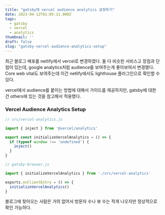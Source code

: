 ```yaml
---
title: "gatsby에 vercel audience analytics 설정하기"
date: 2023-04-12T01:05:11.000Z
tags:
  - gatsby
  - vercel
  - analytics
thumbnail: ''
draft: false
slug: "gatsby-vercel-audience-analytics-setup"
---
```


최근 블로그 배포를 netlify에서 vercel로 변경하였다. 둘 다 비슷한 서비스고 장점과 단점이 있는데, google analytics처럼 audience를 보여주는게 좋아보여서 변경했다. Core web vital도 보여주는데 이건 netlify에서도 lighthouse 플러그인으로 확인할 수 있다.

vercel에서 audience를 붙이는 방법에 대해서 가이드를 제공하지만, gatsby에 대한 건 others에 있는 것을 참고해서 적용했다.

### Vercel Audience Analytics Setup

```js
// src/vercel-analytics.js

import { inject } from '@vercel/analytics'

export const initializeVercelAnalytics = () => {
  if (typeof window !== 'undefined') {
    inject()
  }
}
```

```js
// gatsby-browser.js

import { initializeVercelAnalytics } from './src/vercel-analytics'

exports.onClientEntry = () => {
  initializeVercelAnalytics()
}
```

블로그에 찾아오는 사람은 거의 없어서 방문자 수나 뷰 수는 적게 나오지만 정상적으로 확인 가능하다.
